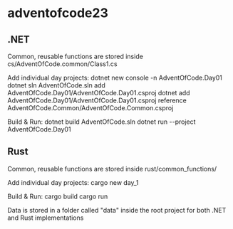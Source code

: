 # adventofcode23
 
## .NET

Common, reusable functions are stored inside cs/AdventOfCode.common/Class1.cs

Add individual day projects:
    dotnet new console -n AdventOfCode.Day01
    dotnet sln AdventOfCode.sln add AdventOfCode.Day01/AdventOfCode.Day01.csproj
    dotnet add AdventOfCode.Day01/AdventOfCode.Day01.csproj reference AdventOfCode.Common/AdventOfCode.Common.csproj

Build & Run:
    dotnet build AdventOfCode.sln
    dotnet run --project AdventOfCode.Day01

## Rust

Common, reusable functions are stored inside rust/common_functions/


Add individual day projects:
    cargo new day_1

Build & Run:
    cargo build
    cargo run

Data is stored in a folder called "data" inside the root project for both .NET and Rust implementations